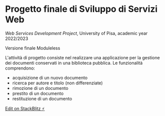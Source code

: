 # Progetto finale di Sviluppo di Servizi Web
*Web Services Development Project*, University of Pisa, academic year 2022/2023

Versione finale Moduleless

L'attività di progetto consiste nel realizzare una applicazione per la gestione dei documenti conservati in una biblioteca pubblica. Le funzionalità comprendono:
* acquisizione di un nuovo documento
* ricerca per autore e titolo (non differenziate)
* rimozione di un documento
* prestito di un documento
* restituzione di un documento

[Edit on StackBlitz ⚡️](https://stackblitz.com/edit/stackblitz-starters-uxq6bt)
